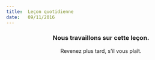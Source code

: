 ```yaml
---
title:  Leçon quotidienne
date:   09/11/2016
---
```


### <center>Nous travaillons sur cette leçon.</center>
<center>Revenez plus tard, s'il vous plaît.</center>